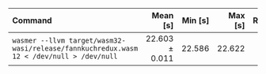 | Command | Mean [s] | Min [s] | Max [s] | Relative |
|:---|---:|---:|---:|---:|
| `wasmer --llvm target/wasm32-wasi/release/fannkuchredux.wasm 12 < /dev/null > /dev/null` | 22.603 ± 0.011 | 22.586 | 22.622 | 1.00 |
